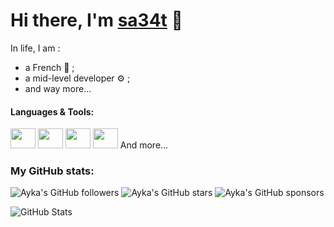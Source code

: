 # Hi there, I'm [sa34t](perfhost.fr 'Fuyza\'s Discord profile') 👀

In life, I am :
- a French 🥐 ;
- a mid-level developer ⚙️ ;
- and way more...
#### Languages & Tools:

<a title="JavaScript" href="https://developer.mozilla.org/docs/Web/JavaScript"><img height="32" width="32" src="https://cdn.simpleicons.org/javascript" style="width:40px" /></a>
<a title="NodeJS" href="https://nodejs.org/en/learn/getting-started/introduction-to-nodejs"><img height="32" width="32" src="https://cdn.simpleicons.org/node.js" style="width:40px" /></a>
<a title="HTML" href="https://developer.mozilla.org/docs/Web/HTML"><img height="32" width="32" src="https://cdn.simpleicons.org/html5" style="width:40px" /></a>
<a title="CSS" href="https://developer.mozilla.org/docs/Web/CSS"><img height="32" width="32" src="https://cdn.simpleicons.org/css3" style="width:40px" /></a>
And more...

### My GitHub stats:

![Ayka's GitHub followers](https://img.shields.io/github/followers/sa34t)
![Ayka's GitHub stars](https://img.shields.io/github/stars/sa34t)
![Ayka's GitHub sponsors](https://img.shields.io/github/sponsors/sa34t)

![GitHub Stats](https://github-readme-stats.vercel.app/api/top-langs/?username=sa34t&theme=dark&show_icons=true&hide_border=true&layout=compact)
